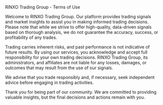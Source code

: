 RINXO Trading Group - Terms of Use

Welcome to RINXO Trading Group. Our platform provides trading signals and market insights to assist you in making informed trading decisions. Please note that while we strive to offer high-quality, data-driven signals based on thorough analysis, we do not guarantee the accuracy, success, or profitability of any trades.

Trading carries inherent risks, and past performance is not indicative of future results. By using our services, you acknowledge and accept full responsibility for your own trading decisions. RINXO Trading Group, its administrators, and affiliates are not liable for any losses, damages, or outcomes that may result from the use of our signals.

We advise that you trade responsibly and, if necessary, seek independent advice before engaging in trading activities.

Thank you for being part of our community. We are committed to providing valuable insights, but the final decisions and actions remain with you.
